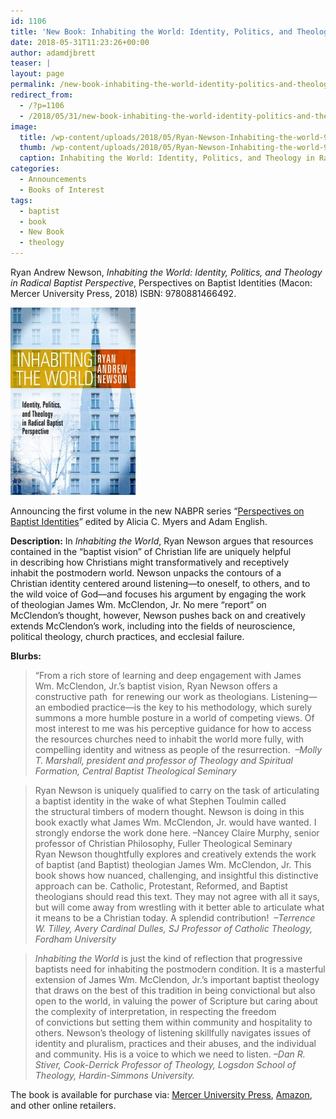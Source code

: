 ```yaml
---
id: 1106
title: 'New Book: Inhabiting the World: Identity, Politics, and Theology in Radical Baptist Perspective'
date: 2018-05-31T11:23:26+00:00
author: adamdjbrett
teaser: |
layout: page
permalink: /new-book-inhabiting-the-world-identity-politics-and-theology-in-radical-baptist-perspective/
redirect_from:
  - /?p=1106
  - /2018/05/31/new-book-inhabiting-the-world-identity-politics-and-theology-in-radical-baptist-perspective/
image:
  title: /wp-content/uploads/2018/05/Ryan-Newson-Inhabiting-the-world-9780881466492.jpg
  thumb: /wp-content/uploads/2018/05/Ryan-Newson-Inhabiting-the-world-9780881466492-150x150.jpg
  caption: Inhabiting the World: Identity, Politics, and Theology in Radical Baptist Perspective by Ryan Andrew Newson, Cover
categories:
  - Announcements
  - Books of Interest
tags:
  - baptist
  - book
  - New Book
  - theology
---
```

Ryan Andrew Newson, _Inhabiting the World: Identity, Politics, and Theology in Radical Baptist Perspective_, Perspectives on Baptist Identities (Macon: Mercer University Press, 2018) ISBN: 9780881466492.

![Inhabiting the World: Identity, Politics, and Theology in Radical Baptist Perspective by Ryan Andrew Newson, Cover](/wp-content/uploads/2018/05/Ryan-Newson-Inhabiting-the-world-9780881466492-200x300.jpg)



Announcing the first volume in the new NABPR series &#8220;[Perspectives on Baptist Identities](/publications/)&#8221; edited by Alicia C. Myers and Adam English.

**Description:** In _Inhabiting the World_, Ryan Newson argues that resources contained in the “baptist vision” of Christian life are uniquely helpful in describing how Christians might transformatively and receptively inhabit the postmodern world. Newson unpacks the contours of a Christian identity centered around listening—to oneself, to others, and to the wild voice of God—and focuses his argument by engaging the work of theologian James Wm. McClendon, Jr. No mere “report” on McClendon’s thought, however, Newson pushes back on and creatively extends McClendon’s work, including into the fields of neuroscience, political theology, church practices, and ecclesial failure.

**Blurbs:** 
>“From a rich store of learning and deep engagement with James Wm. McClendon, Jr.’s baptist vision, Ryan Newson offers a constructive path  for renewing our work as theologians. Listening—an embodied practice—is the key to his methodology, which surely summons a more humble posture in a world of competing views. Of most interest to me was his perceptive guidance for how to access the resources churches need to inhabit the world more fully, with compelling identity and witness as people of the resurrection. 
<cite> –Molly T. Marshall, president and professor of Theology and Spiritual Formation, Central Baptist Theological Seminary</cite>

> Ryan Newson is uniquely qualified to carry on the task of articulating a baptist identity in the wake of what Stephen Toulmin called the structural timbers of modern thought. Newson is doing in this book exactly what James Wm. McClendon, Jr. would have wanted. I strongly endorse the work done here. –Nancey Claire Murphy, senior professor of Christian Philosophy, Fuller Theological Seminary Ryan Newson thoughtfully explores and creatively extends the work of baptist (and Baptist) theologian James Wm. McClendon, Jr. This book shows how nuanced, challenging, and insightful this distinctive approach can be. Catholic, Protestant, Reformed, and Baptist theologians should read this text. They may not agree with all it says, but will come away from wrestling with it better able to articulate what it means to be a Christian today. A splendid contribution! 
<cite> –Terrence W. Tilley, Avery Cardinal Dulles, SJ Professor of Catholic Theology, Fordham University
</cite>

> _Inhabiting the World_ is just the kind of reflection that progressive baptists need for inhabiting the postmodern condition. It is a masterful extension of James Wm. McClendon, Jr.’s important baptist theology that draws on the best of this tradition in being convictional but also open to the world, in valuing the power of Scripture but caring about the complexity of interpretation, in respecting the freedom of convictions but setting them within community and hospitality to others. Newson’s theology of listening skillfully navigates issues of identity and pluralism, practices and their abuses, and the individual and community. His is a voice to which we need to listen.
<cite>–Dan R. Stiver, Cook-Derrick Professor of Theology, Logsdon School of Theology, Hardin-Simmons University.</cite>

The book is available for purchase via: [Mercer University Press](https://www.mupress.org/Inhabiting-the-World-Identity-Politics-and-Theology-in-Radical-Baptist-Perspective-P966.aspx), [Amazon](https://www.amazon.com/Inhabiting-World-Perspective-Perspectives-Identities/dp/0881466492), and other online retailers.

&nbsp;
